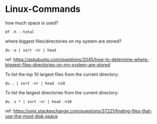 # Linux-Commands

how much space is used?
```
df -h --total
```


where biggest files/directories on my system are stored?

```
du -a | sort -nr | head
```
ref: https://askubuntu.com/questions/2045/how-to-determine-where-biggest-files-directories-on-my-system-are-stored


To list the top 10 largest files from the current directory: 
```
du . | sort -nr | head -n10
```

To list the largest directories from the current directory:
```
du -s * | sort -nr | head -n10
```

ref: https://unix.stackexchange.com/questions/37221/finding-files-that-use-the-most-disk-space
